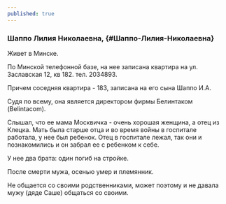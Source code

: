 ```yaml
---
published: true
---
```


### Шаппо Лилия Николаевна,  {#Шаппо-Лилия-Николаевна}

Живет в Минске.

По Минской телефонной базе, на нее записана квартира на ул. Заславская 12, кв 182. тел. 2034893.

Причем соседняя квартира - 183, записана на его сына Шаппо И.А.

Судя по всему, она является директором фирмы Белинтаком (Belintacom).

Слышал, что ее мама Москвичка - очень хорошая женщина, а отец из Клецка.
Мать была старше отца и во время войны в госпитале работала, у нее был ребенок.
Отец в госпитале лежал, так они и познакомились и он забрал ее с ребенком к себе.  

У нее два брата: один погиб на стройке.

После смерти мужа, осенью умер и племянник.

Не общается со своими родственниками, может поэтому и не давала мужу (дяде Саше) общаться со своими.

